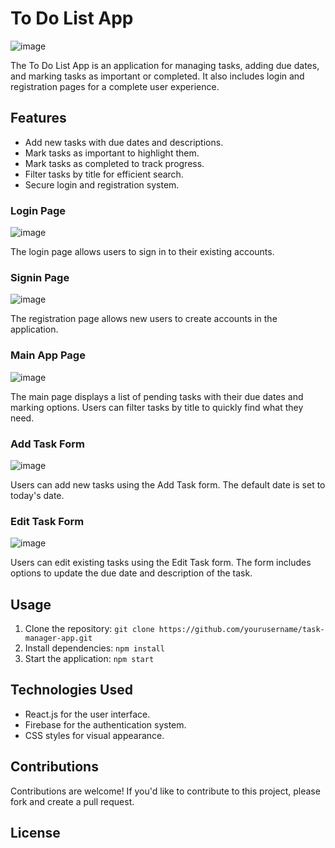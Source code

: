 # To Do List App
![image](https://github.com/ZHANGGG9876/ToDoListProject/assets/91902039/5f45216d-bbc0-4f31-8d3b-56d38e3bb49b)


The To Do List App is an application for managing tasks, adding due dates, and marking tasks as important or completed. It also includes login and registration pages for a complete user experience.

## Features

- Add new tasks with due dates and descriptions.
- Mark tasks as important to highlight them.
- Mark tasks as completed to track progress.
- Filter tasks by title for efficient search.
- Secure login and registration system.

### Login Page

![image](https://github.com/ZHANGGG9876/ToDoListProject/assets/91902039/7bb65932-c203-4fd1-93c4-347f34a8c6ec)


The login page allows users to sign in to their existing accounts.

### Signin Page

![image](https://github.com/ZHANGGG9876/ToDoListProject/assets/91902039/28891ac6-0afa-4be4-b486-49f5700faf30)

The registration page allows new users to create accounts in the application.

### Main App Page

![image](https://github.com/ZHANGGG9876/ToDoListProject/assets/91902039/46944c6c-36e8-4f60-8efc-d584af740f8b)

The main page displays a list of pending tasks with their due dates and marking options. Users can filter tasks by title to quickly find what they need.

### Add Task Form

![image](https://github.com/ZHANGGG9876/ToDoListProject/assets/91902039/c65810c2-4d5c-4959-b81f-a5b77b2dae1b)

Users can add new tasks using the Add Task form. The default date is set to today's date.

### Edit Task Form

![image](https://github.com/ZHANGGG9876/ToDoListProject/assets/91902039/899dd24e-674f-4ed0-a490-42dd399c271d)

Users can edit existing tasks using the Edit Task form. The form includes options to update the due date and description of the task.



## Usage

1. Clone the repository: `git clone https://github.com/yourusername/task-manager-app.git`
2. Install dependencies: `npm install`
3. Start the application: `npm start`

## Technologies Used

- React.js for the user interface.
- Firebase for the authentication system.
- CSS styles for visual appearance.

## Contributions

Contributions are welcome! If you'd like to contribute to this project, please fork and create a pull request.

## License
